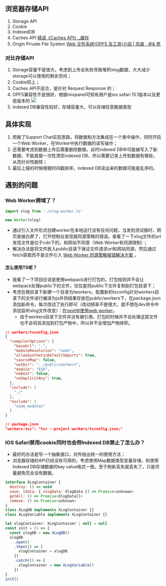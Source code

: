 ## 浏览器存储API

1. Storage API
2. Cookie
3. IndexedDB
4. Caches API [精读《Caches API》_缓存](https://www.sohu.com/a/289464290_500651)
5. Origin Private File System [Web 文件系统(OPFS 及工具)介绍 | 风痕 · 术&amp; 思](https://hughfenghen.github.io/posts/2024/03/14/web-storage-and-opfs/)

### 对比存储API

1. Storage容量不是很大，考虑到上传会失败导致堆积xlog数据，大大减少storage可以使用的剩余空间；
2. Cookie同上；
3. Caches API不适合，是针对 Request Response 的；
4. OPFS兼容性不是很好，根据mixpanel可知有用户是ios safari 15.1版本以及更低版本的
   ![](https://lightweight.feishu.cn/space/api/box/stream/download/asynccode/?code=YWZmMjg4MzBhMTVmMTU5OTc2ZWVjZjI3OGI1YjY4OGJfeHlBQTV3MFg3Zjh6VDl3R3hkS0I1NWk1T21Na3ZJRWhfVG9rZW46UklVMmJlcUNHb01zcGx4TEE0TmNxNU9LbnBmXzE3NDAwNDc3MDc6MTc0MDA1MTMwN19WNA)
5. Indexed DB兼容性较好，存储容量大，可以存储任意数据类型

## 具体实现

1. 照搬了Support Chat实现思路，将数据和方法集成在一个类中操作，同时开启一个Web Worker，在Worker中执行数据的读写操作；
2. 还需要考虑到数据上传后需要删除数据，此时indexed DB中可能被写入了新数据，不能直接一次性清空indexed DB，所以需要记录上传到数据有哪些，从而针对性删除；
3. 最后上报的时候根据时间戳排序，indexed DB读出来的数据可能是乱序的。

## 遇到的问题

### Web Worker跨域了？

```JavaScript
import xlog from './xlog-worker.ts'

new Worker(xlog)
```

* 通过引入文件形式创建worker在本地运行没有任何问题，当发到测试服时，网页直接白屏了，打开控制台发现报同源策略的错误。查看了一下xlog文件的url发现文件是位于cdn下的，和网站不同源（Web Worker有同源限制）；
* 解决办法是将文件放入public目录下保证文件请求url和网站同源，然后通过fetch获取而不是文件引入 [Web Worker 同源策略报错解决方案](https://lwebapp.com/zh/post/web-worker#google_vignette) 。

#### 怎么使用TS呢？

* 我看了一下项目应该是使用webpack进行打包的，打包规则并不会让webpack处理public下的文件，仅仅是将public下文件复制到打包目录下；
* 考虑在根目录下新建一个目录为tworkers，配置新的tsconfig针对workers目录下的文件进行编译为js并将结果存放在public/workers下，在package.json添加新命令，每次改动了执行即可（改动频率不是很大，就不想在dev命令中添加监听xlog文件改变）：[在next中使用web worker](https://medium.com/@ngrato/harnessing-the-power-of-web-workers-with-next-js-350901a99a10)。
  * 由于workers目录下文件并没有被引用，打包的时候并不会处理这部文件也不会将其添加到打包产物中，所以并不会增加产物体积。

```JSON
// workers/tsconfig.json
{
  "compilerOptions": {
    "baseUrl": ".",
    "moduleResolution": "node",
    "allowSyntheticDefaultImports": true,
    "sourceMap": false,
    "outDir": "../public/workers",
    "module": "ES6",
    "noEmit": false,
    "noImplicitAny": true,
  },
  "include": [
    "./"
  ],
  "exclude": [
    "node_modules"
  ]
}
```

```JSON
// package.json
"workers:tsc": "tsc --project workers/tsconfig.json;"
```

### IOS Safari禁用cookie同时也会将Indexed DB禁止了怎么办？

* 最好的办法是写一个抽象接口，对外抛出统一的使用方法；
* 浏览器存储的API已经没有可用的，考虑使用Map数据类型变量存储，和使用Indexed DB存储数据的key value格式一致。至于刷新丢失就丢失了，只是尽量避免完全没有数据。

```JavaScript
interface XLogContainer {
  destroy: () => void
  save: (data: { xlogData: XlogData }) => Promise<unknown>
  getAll: () => Promise<XlogData[]>
  remove: () => Promise<unknown>
}
class XLogDB implements XLogContainer {}
class XLogVariable implements XLogContainer {}

let xlogContainer: XLogContainer | null = null
const init = () => {
  const xlogDB = new XLogDB()
  xlogDB
    .open()
    .then(() => {
      xlogContainer = xlogDB
    })
    .catch(() => {
      xlogContainer = new XLogVariable()
    })
}
init()
```
